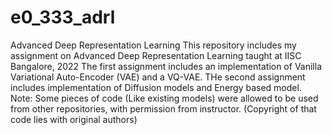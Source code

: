 # e0_333_adrl
Advanced Deep Representation Learning
This repository includes my assignment on Advanced Deep Representation Learning taught at IISC Bangalore, 2022
The first assignment includes an implementation of Vanilla Variational Auto-Encoder (VAE) and a VQ-VAE.
THe second assignment includes implementation of Diffusion models and Energy based model.
Note: Some pieces of code (Like existing models) were allowed to be used from other repositories, with permission from instructor.
(Copyright of that code lies with original authors)
